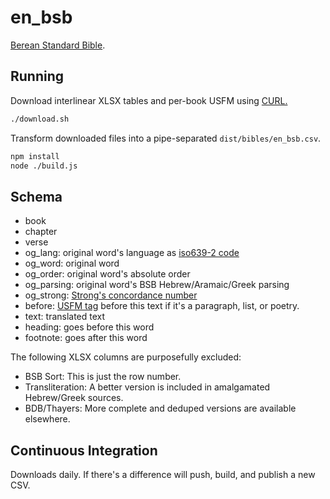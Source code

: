 # en_bsb

[Berean Standard Bible](https://bereanbible.com/).

## Running
Download interlinear XLSX tables and per-book USFM using [CURL.](https://curl.se/)
```sh
./download.sh
```

Transform downloaded files into a pipe-separated `dist/bibles/en_bsb.csv`.
```sh
npm install
node ./build.js
```

## Schema
- book
- chapter
- verse
- og_lang: original word's language as [iso639-2 code](https://www.loc.gov/standards/iso639-2/php/code_list.php)
- og_word: original word
- og_order: original word's absolute order
- og_parsing: original word's BSB Hebrew/Aramaic/Greek parsing
- og_strong: [Strong's concordance number](https://strongsconcordance.org/)
- before: [USFM tag](https://ubsicap.github.io/usfm/index.html) before this text if it's a paragraph, list, or poetry.
- text: translated text
- heading: goes before this word
- footnote: goes after this word

The following XLSX columns are purposefully excluded:
- BSB Sort: This is just the row number.
- Transliteration: A better version is included in amalgamated Hebrew/Greek sources.
- BDB/Thayers: More complete and deduped versions are available elsewhere.

## Continuous Integration
Downloads daily. If there's a difference will push, build, and publish a new CSV.
